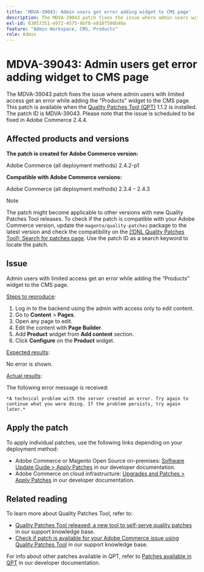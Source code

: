 ```yaml
---
title: 'MDVA-39043: Admin users get error adding widget to CMS page'
description: The MDVA-39043 patch fixes the issue where admin users with limited access get an error while adding the "Products" widget to the CMS page. This patch is available when the [Quality Patches Tool (QPT)](https://devdocs.magento.com/guides/v2.4/comp-mgr/patching.html#mqp) 1.1.2 is installed. The patch ID is MDVA-39043. Please note that the issue is scheduled to be fixed in Adobe Commerce 2.4.4.
exl-id: 63057351-e972-4575-9bf0-e818f590b40a
feature: "Admin Workspace, CMS, Products"
role: Admin
---
```

# MDVA-39043: Admin users get error adding widget to CMS page

The MDVA-39043 patch fixes the issue where admin users with limited access get an error while adding the "Products" widget to the CMS page. This patch is available when the [Quality Patches Tool (QPT)](https://devdocs.magento.com/guides/v2.4/comp-mgr/patching.html#mqp) 1.1.2 is installed. The patch ID is MDVA-39043. Please note that the issue is scheduled to be fixed in Adobe Commerce 2.4.4.

## Affected products and versions

**The patch is created for Adobe Commerce version:**

Adobe Commerce (all deployment methods) 2.4.2-p1

**Compatible with Adobe Commerce versions:**

Adobe Commerce (all deployment methods) 2.3.4 &ndash;  2.4.3

>[!NOTE]
>
>The patch might become applicable to other versions with new Quality Patches Tool releases. To check if the patch is compatible with your Adobe Commerce version, update the `magento/quality-patches` package to the latest version and check the compatibility on the [[!DNL Quality Patches Tool]: Search for patches page](https://devdocs.magento.com/quality-patches/tool.html#patch-grid). Use the patch ID as a search keyword to locate the patch.

## Issue

Admin users with limited access get an error while adding the “Products” widget to the CMS page.

<u>Steps to reproduce</u>:

1. Log in to the backend using the admin with access only to edit content.
1. Go to **Content** > **Pages**.
1. Open any page to edit.
1. Edit the content with **Page Builder**.
1. Add **Product** widget from **Add content** section.
1. Click **Configure** on the **Product** widget.

<u>Expected results</u>:

No error is shown.

<u>Actual results</u>:

The following error message is received:

`*A technical problem with the server created an error. Try again to continue what you were doing. If the problem persists, try again later.*`

## Apply the patch

To apply individual patches, use the following links depending on your deployment method:

* Adobe Commerce or Magento Open Source on-premises: [Software Update Guide > Apply Patches](https://devdocs.magento.com/guides/v2.4/comp-mgr/patching/mqp.html) in our developer documentation.
* Adobe Commerce on cloud infrastructure: [Upgrades and Patches > Apply Patches](https://devdocs.magento.com/cloud/project/project-patch.html) in our developer documentation.

## Related reading

To learn more about Quality Patches Tool, refer to:

* [Quality Patches Tool released: a new tool to self-serve quality patches](/help/announcements/adobe-commerce-announcements/magento-quality-patches-released-new-tool-to-self-serve-quality-patches.md) in our support knowledge base.
* [Check if patch is available for your Adobe Commerce issue using Quality Patches Tool](/help/support-tools/patches-available-in-qpt-tool/check-patch-for-magento-issue-with-magento-quality-patches.md) in our support knowledge base.

For info about other patches available in QPT, refer to [Patches available in QPT](https://devdocs.magento.com/quality-patches/tool.html#patch-grid) in our developer documentation.
